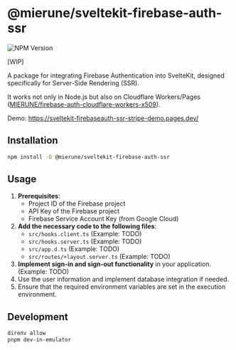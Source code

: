 # @mierune/sveltekit-firebase-auth-ssr

![NPM Version](https://img.shields.io/npm/v/%40mierune%2Fsveltekit-firebase-auth-ssr)

[WIP]

A package for integrating Firebase Authentication into SvelteKit, designed specifically for Server-Side Rendering (SSR).

It works not only in Node.js but also on Cloudflare Workers/Pages ([MIERUNE/firebase-auth-cloudflare-workers-x509](https://github.com/MIERUNE/firebase-auth-cloudflare-workers-x509)).

Demo: https://sveltekit-firebaseauth-ssr-stripe-demo.pages.dev/

## Installation

```bash
npm install -D @mierune/sveltekit-firebase-auth-ssr
```

## Usage

1. **Prerequisites**:
   - Project ID of the Firebase project
   - API Key of the Firebase project
   - Firebase Service Account Key (from Google Cloud)
2. **Add the necessary code to the following files**:
   - `src/hooks.client.ts` (Example: TODO)
   - `src/hooks.server.ts` (Example: TODO)
   - `src/app.d.ts` (Example: TODO)
   - `src/routes/+layout.server.ts` (Example: TODO)
3. **Implement sign-in and sign-out functionality** in your application. (Example: TODO)
4. Use the user information and implement database integration if needed.
5. Ensure that the required environment variables are set in the execution environment.


## Development

```bash
direnv allow
pnpm dev-in-emulator
```